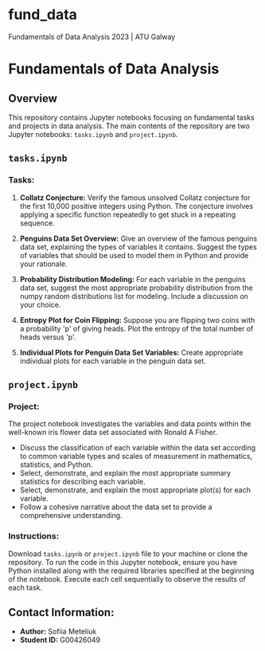 # fund_data
 Fundamentals of Data Analysis 2023 | ATU Galway



# Fundamentals of Data Analysis

## Overview
This repository contains Jupyter notebooks focusing on fundamental tasks and projects in data analysis. The main contents of the repository are two Jupyter notebooks: `tasks.ipynb` and `project.ipynb`.

## `tasks.ipynb`

### Tasks:
1. **Collatz Conjecture:**
   Verify the famous unsolved Collatz conjecture for the first 10,000 positive integers using Python. The conjecture involves applying a specific function repeatedly to get stuck in a repeating sequence.

2. **Penguins Data Set Overview:**
   Give an overview of the famous penguins data set, explaining the types of variables it contains. Suggest the types of variables that should be used to model them in Python and provide your rationale.

3. **Probability Distribution Modeling:**
   For each variable in the penguins data set, suggest the most appropriate probability distribution from the numpy random distributions list for modeling. Include a discussion on your choice.

4. **Entropy Plot for Coin Flipping:**
   Suppose you are flipping two coins with a probability 'p' of giving heads. Plot the entropy of the total number of heads versus 'p'.

5. **Individual Plots for Penguin Data Set Variables:**
   Create appropriate individual plots for each variable in the penguin data set.

## `project.ipynb`

### Project:
The project notebook investigates the variables and data points within the well-known iris flower data set associated with Ronald A Fisher.

- Discuss the classification of each variable within the data set according to common variable types and scales of measurement in mathematics, statistics, and Python.
- Select, demonstrate, and explain the most appropriate summary statistics for describing each variable.
- Select, demonstrate, and explain the most appropriate plot(s) for each variable.
- Follow a cohesive narrative about the data set to provide a comprehensive understanding.

### Instructions:
Download `tasks.ipynb` or `project.ipynb` file to your machine or clone the repository. 
To run the code in this Jupyter notebook, ensure you have Python installed along with the required libraries specified at the beginning of the notebook. Execute each cell sequentially to observe the results of each task.

## Contact Information:
- **Author:** Sofiia Meteliuk
- **Student ID:** G00426049
